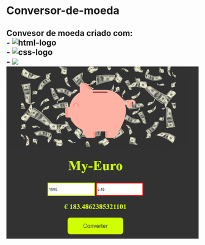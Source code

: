 # Conversor-de-moeda
<h2>Convesor de moeda criado com:<br>
- <img src="https://img.shields.io/badge/HTML5-E34F26?style=for-the-badge&logo=html5&logoColor=white" alt="html-logo"><br>
- <img src="https://img.shields.io/badge/CSS3-1572B6?style=for-the-badge&logo=css3&logoColor=white" alt="css-logo"><br>
- <img src="https://img.shields.io/badge/JavaScript-323330?style=for-the-badge&logo=javascript&logoColor=F7DF1E"><br>

  <img src="https://github.com/RonaldoNobrega1/Conversor-de-moeda/blob/master/euro-convertido.png">
